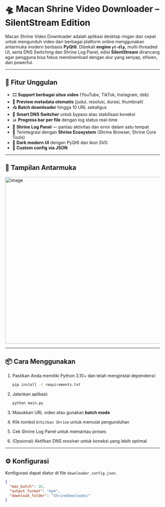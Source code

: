 # 🛸 Macan Shrine Video Downloader – SilentStream Edition

Macan Shrine Video Downloader adalah aplikasi desktop ringan dan cepat untuk mengunduh video dari berbagai platform online menggunakan antarmuka modern berbasis **PyQt6**. Dibekali **engine `yt-dlp`**, multi-threaded UI, serta DNS Switching dan Shrine Log Panel, edisi **SilentStream** dirancang agar pengguna bisa fokus mendownload dengan alur yang senyap, efisien, dan powerful.

---

## 🚀 Fitur Unggulan

- 🎞️ **Support berbagai situs video** (YouTube, TikTok, Instagram, dsb)
- 🧠 **Preview metadata otomatis** (judul, resolusi, durasi, thumbnail)
- 📥 **Batch downloader** hingga 10 URL sekaligus
- 🧭 **Smart DNS Switcher** untuk bypass atau stabilisasi koneksi
- 📊 **Progress bar per file** dengan log status real-time
- 🧾 **Shrine Log Panel** — pantau aktivitas dan error dalam satu tempat
- 🧩 Terintegrasi dengan **Shrine Ecosystem** (Shrine Browser, Shrine Core Tools)
- 🌙 **Dark modern UI** dengan PyQt6 dan ikon SVG
- 🔧 **Custom config via JSON**

---

## 📸 Tampilan Antarmuka

<img width="605" height="543" alt="image" src="https://github.com/user-attachments/assets/f4e527f8-7ae9-442f-b38e-bf43d5eab3d2" />


---

## 📦 Cara Menggunakan

1. Pastikan Anda memiliki Python 3.10+ dan telah menginstal dependensi:
    ```bash
    pip install -r requirements.txt
    ```

2. Jalankan aplikasi:
    ```bash
    python main.py
    ```

3. Masukkan URL video atau gunakan **batch mode**
4. Klik tombol `Orbitkan Shrine` untuk memulai pengunduhan
5. Cek Shrine Log Panel untuk memantau proses
6. (Opsional) Aktifkan DNS resolver untuk koneksi yang lebih optimal

---

## ⚙️ Konfigurasi

Konfigurasi dapat diatur di file `downloader_config.json`.
```json
{
  "max_batch": 10,
  "output_format": "mp4",
  "download_folder": "ShrineDownloads/"
}

